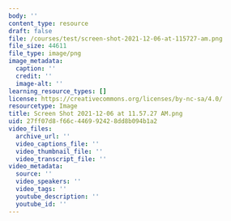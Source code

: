 ```yaml
---
body: ''
content_type: resource
draft: false
file: /courses/test/screen-shot-2021-12-06-at-115727-am.png
file_size: 44611
file_type: image/png
image_metadata:
  caption: ''
  credit: ''
  image-alt: ''
learning_resource_types: []
license: https://creativecommons.org/licenses/by-nc-sa/4.0/
resourcetype: Image
title: Screen Shot 2021-12-06 at 11.57.27 AM.png
uid: 27ff07d8-f66c-4469-9242-8dd8b094b1a2
video_files:
  archive_url: ''
  video_captions_file: ''
  video_thumbnail_file: ''
  video_transcript_file: ''
video_metadata:
  source: ''
  video_speakers: ''
  video_tags: ''
  youtube_description: ''
  youtube_id: ''
---
```

